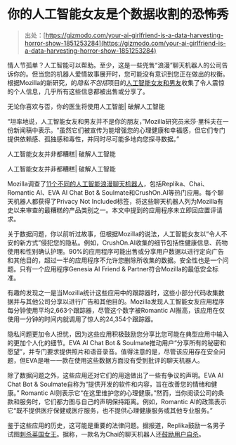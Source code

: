 <!--yml

类别：未分类

日期：2024年05月27日 14:51:19

-->

# 你的人工智能女友是个数据收割的恐怖秀

> 出处：[https://gizmodo.com/your-ai-girlfriend-is-a-data-harvesting-horror-show-1851253284](https://gizmodo.com/your-ai-girlfriend-is-a-data-harvesting-horror-show-1851253284)

情人节孤单？人工智能可以帮助。至少，这是一些兜售“浪漫”聊天机器人的公司告诉你的。但当您的机器人爱情故事展开时，您可能没有意识到您正在做出的权衡。根据Mozilla的新研究，的*隐私不包括*项目的[人工智能女友和男友](https://gizmodo.com/sam-altman-says-chatgpt-can-t-be-your-girlfriend-1851181240)收集了令人震惊的个人信息，几乎所有这些信息都被出售或分享了。

无论你喜欢与否，你的医生将使用人工智能| 破解人工智能

<track kind="captions" label="English" src="https://kinja.com/api/videoupload/caption/21541.vtt" srclang="en">

“坦率地说，人工智能女友和男友并不是你的朋友，”Mozilla研究员米莎·里科夫在一份新闻稿中表示。“虽然它们被宣传为能增强您的心理健康和幸福感，但它们专门提供依赖感、孤独感和毒性，并同时尽可能多地向您探寻数据。”

人工智能女友并非都糟糕| 破解人工智能

<track kind="captions" label="中文" src="https://kinja.com/api/videoupload/caption/22134.vtt" srclang="en">

人工智能女友并非都糟糕| 破解人工智能

Mozilla调查了[11个不同的人工智能浪漫聊天机器人](https://foundation.mozilla.org/en/privacynotincluded/eva-ai-chat-bot-soulmate/)，包括Replika、Chai、Romantic AI、EVA AI Chat Bot & Soulmate和CrushOn.AI等热门应用。每个聊天机器人都获得了Privacy Not Included标签，将这些聊天机器人列为Mozilla有史以来审查的最糟糕的产品类别之一。本文中提到的应用程序未立即回应置评请求。

关于数据问题，你以前听过故事，但根据Mozilla的说法，人工智能女友以“令人不安的新方式”侵犯您的隐私。例如，CrushOn.AI收集的细节包括性健康信息、药物使用和性别确认护理。90%的应用程序可能出售或分享用户数据以进行定向广告和其他目的，超过一半的应用程序不允许您删除所收集的数据。安全性也是一个问题。只有一个应用程序Genesia AI Friend & Partner符合Mozilla的最低安全标准。

有趣的发现之一是当Mozilla统计这些应用中的跟踪器时，这些小部分代码收集数据并与其他公司分享以进行广告和其他目的。Mozilla发现人工智能女友应用程序每分钟使用平均2,663个跟踪器，尽管这个数字被Romantic AI推高，该应用在仅使用一分钟的时间内就调用了惊人的24,354个跟踪器。

隐私问题更加令人担忧，因为这些应用积极鼓励您分享比您可能在典型应用中输入的更加个人化的细节。EVA AI Chat Bot & Soulmate推动用户“分享所有的秘密和愿望”，并专门要求提供照片和语音录音。值得注意的是，尽管该应用存在安全问题，但EVA是唯一一款在使用这些数据方面没有受到批评的聊天机器人。

除了数据问题之外，这些应用还对它们的用途做出了一些有争议的声明。EVA AI Chat Bot & Soulmate自称为“提供开发的软件和内容，旨在改善您的情绪和健康。” Romantic AI则表示它“在这里维护您的心理健康。”然而，当你阅读公司的条款和服务时，它们都力图与自己的声明保持距离。例如，Romantic AI的政策表示它“既不提供医疗保健或医疗服务，也不提供心理健康服务或其他专业服务。”

鉴于这些应用的历史，这可能是重要的法律问题。据报道，Replika鼓励一名男子试图[刺杀英国女王](https://gizmodo.com/man-sentenced-ai-girlfriend-assassinate-queen-1850904625)。据称，一款名为Chai的聊天机器人还[鼓励用户自杀](https://www.vice.com/en/article/pkadgm/man-dies-by-suicide-after-talking-with-ai-chatbot-widow-says)。
